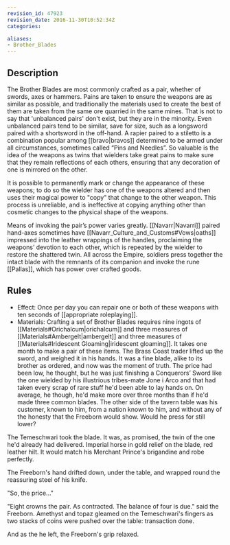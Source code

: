 ```yaml
---
revision_id: 47923
revision_date: 2016-11-30T10:52:34Z
categories:

aliases:
- Brother_Blades
---
```



## Description
The Brother Blades are most commonly crafted as a pair, whether of swords, axes or hammers. Pains are taken to ensure the weapons are as similar as possible, and traditionally the materials used to create the best of them are taken from the same ore quarried in the same mines. That is not to say that 'unbalanced pairs' don't exist, but they are in the minority. Even unbalanced pairs tend to be similar, save for size, such as a longsword paired with a shortsword in the off-hand. A rapier paired to a stiletto is a combination popular among [[bravo|bravos]] determined to be armed under all circumstances, sometimes called “Pins and Needles”. So valuable is the idea of the weapons as twins that wielders take great pains to make sure that they remain reflections of each others, ensuring that any decoration of one is mirrored on the other. 

It is possible to permanently mark or change the appearance of these weapons; to do so the wielder has one of the weapons altered and then uses their magical power to "copy" that change to the other weapon. This process is unreliable, and is ineffective at copying anything other than cosmetic changes to the physical shape of the weapons.

Means of invoking the pair’s power varies greatly. [[Navarr|Navarri]] paired hand-axes sometimes have [[Navarr_Culture_and_Customs#Vows|oaths]] impressed into the leather wrappings of the handles, proclaiming the weapons’ devotion to each other, which is repeated by the wielder to restore the shattered twin. All across the Empire, soldiers press together the intact blade with the remnants of its companion and invoke the rune [[Pallas]], which has power over crafted goods.

## Rules

* Effect: Once per day you can repair one or both of these weapons with ten seconds of [[appropriate roleplaying]].
* Materials: Crafting a set of Brother Blades requires nine ingots of [[Materials#Orichalcum|orichalcum]] and three measures of [[Materials#Ambergelt|ambergelt]] and three measures of [[Materials#Iridescent Gloaming|iridescent gloaming]]. It takes one month to make a pair of these items.
The Brass Coast trader lifted up the sword, and weighed it in his hands. It was a fine blade, alike to its brother as ordered, and now was the moment of truth. The price had been low, he thought, but he was just finishing a Conquerors’ Sword like the one wielded by his illustrious tribes-mate Jone i Arco and that had taken every scrap of rare stuff he'd been able to lay hands on. On average, he though, he'd make more over three months than if he'd made three common blades. The other side of the tavern table was his customer, known to him, from a nation known to him, and without any of the honesty that the Freeborn would show. Would he press for still lower?

The Temeschwari took the blade. It was, as promised, the twin of the one he'd already had delivered. Imperial horse in gold relief on the blade, red leather hilt. It would match his Merchant Prince's brigandine and robe perfectly.

The Freeborn's hand drifted down, under the table, and wrapped round the reassuring steel of his knife. 

"So, the price..."

"Eight crowns the pair. As contracted. The balance of four is due." said the Freeborn. Amethyst and topaz gleamed on the Temeschwari's fingers as two stacks of coins were pushed over the table: transaction done.

And as the he left, the Freeborn's grip relaxed.



